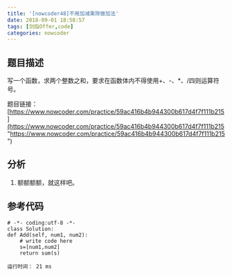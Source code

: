 ```yaml
---
title: '[nowcoder48]不用加减乘除做加法'
date: 2018-09-01 18:58:57
tags: [剑指Offer,code]
categories: nowcoder
---
```


## 题目描述

写一个函数，求两个整数之和，要求在函数体内不得使用+、-、*、/四则运算符号。

题目链接： [https://www.nowcoder.com/practice/59ac416b4b944300b617d4f7f111b215](https://www.nowcoder.com/practice/59ac416b4b944300b617d4f7f111b215 "https://www.nowcoder.com/practice/59ac416b4b944300b617d4f7f111b215")

<!-- more -->

## 分析

1. 额额额额，就这样吧。

## 参考代码

	# -*- coding:utf-8 -*-
	class Solution:
    def Add(self, num1, num2):
        # write code here
        s=[num1,num2]
        return sum(s)

	运行时间： 21 ms
